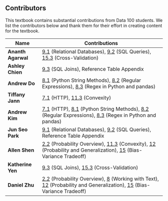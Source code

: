 
## Contributors

This textbook contains substantial contributions from Data 100 students. We
list the contributors below and thank them for their effort in creating content
for the textbook.

| Name               | Contributions                                                                                                                             |
| ------------------ | ----------------------------------------------------------------------------------------------------------------------------------------- |
| **Ananth Agarwal** | [9.1][] (Relational Databases), [9.2][] (SQL Queries), [15.3][] (Cross-Validation)                                                        |
| **Ashley Chien**   | [9.3][] (SQL Joins), Reference Table Appendix                                                                                             |
| **Andrew Do**      | [8.1][] (Python String Methods), [8.2][] (Regular Expressions), [8.3][] (Regex in Python and pandas)                                      |
| **Tiffany Jann**   | [7.1][] (HTTP), [11.3][] (Convexity)                                                                                                      |
| **Andrew Kim**     | [7.1][] (HTTP), [8.1][] (Python String Methods), [8.2][] (Regular Expressions), [8.3][] (Regex in Python and pandas)                      |
| **Jun Seo Park**   | [9.1][] (Relational Databases), [9.2][] (SQL Queries), Reference Table Appendix                                                           |
| **Allen Shen**     | [2.2][] (Probability Overview), [11.3][] (Convexity), [12][] (Probability and Generalization), [15][] (Bias-Variance Tradeoff)                                                                                 |
| **Katherine Yen**  | [9.3][] (SQL Joins), [15.3][] (Cross-Validation)                                                                                          |
| **Daniel Zhu**     | [2.2][] (Probability Overview), [8][] (Working with Text), [12][] (Probability and Generalization), [15][] (Bias-Variance Tradeoff)|

[2.2]: https://www.textbook.ds100.org/ch02/probability_overview.html
[7.1]: https://www.textbook.ds100.org/ch07/web_http.html
[8]: https://www.textbook.ds100.org/ch08/text_intro.html
[8.1]: https://www.textbook.ds100.org/ch08/text_strings.html
[8.2]: https://www.textbook.ds100.org/ch08/text_regex.html
[8.3]: https://www.textbook.ds100.org/ch08/text_re.html
[9.1]: https://www.textbook.ds100.org/ch09/sql_rdbms.html
[9.2]: https://www.textbook.ds100.org/ch09/sql_basics.html
[9.3]: https://www.textbook.ds100.org/ch09/sql_joins.html
[11.3]: https://www.textbook.ds100.org/ch11/gradient_convexity.html
[12]: https://www.textbook.ds100.org/ch12/prob_and_gen.html
[12.1]: https://www.textbook.ds100.org/ch12/random_vars.html
[12.2]: https://www.textbook.ds100.org/ch12/exp_var.html
[15]: https://www.textbook.ds100.org/ch15/bias_intro.html
[15.3]: https://www.textbook.ds100.org/ch15/bias_cv.html

